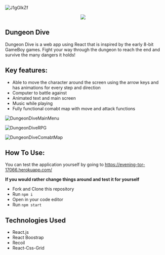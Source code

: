 ![J1gGIkZf](https://user-images.githubusercontent.com/78124357/116269498-47452900-a74c-11eb-8ea9-f58b97f43b26.gif)

<p align="center">
  <img src="https://user-images.githubusercontent.com/78124357/116276132-339cc100-a752-11eb-918c-5e83fc35403d.gif">
</p>

## Dungeon Dive

Dungeon Dive is a web app using React that is inspired by the early 8-bit GameBoy games. Fight your way through the dungeon to reach the end and survive the many dangers it holds!

## Key features:

- Able to move the character around the screen using the arrow keys and has animations for every step and direction
- Computer to battle against
- Animated text and main screen 
- Music while playing
- Fully functional comabt map with move and attack functions

![DungeonDiveMainMenu](https://user-images.githubusercontent.com/78124357/116283881-71054c80-a75a-11eb-92f6-ea4ec14982f1.png)

![DungeonDiveRPG](https://user-images.githubusercontent.com/78124357/116283890-74003d00-a75a-11eb-801e-ae227722f47e.png)

![DungeonDiveComabtMap](https://user-images.githubusercontent.com/78124357/116283899-76629700-a75a-11eb-9d66-6bc1b91934a6.png)

## How To Use:

You can test the application yourself by going to https://evening-tor-17066.herokuapp.com/

**If you would rather change things around and test it for yourself**

- Fork and Clone this repository
- Run `npm i `
- Open in your code editor
- Run `npm start`

## Technologies Used
- React.js
- React Boostrap
- Recoil
- React-Css-Grid

